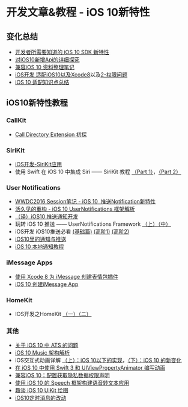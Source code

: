 # 开发文章&教程 - iOS 10新特性
## 变化总结
- [开发者所需要知道的 iOS 10 SDK 新特性][1]
- [对iOS10新增Api的详细探究][2]
- [兼容iOS 10 资料整理笔记][3]
- [iOS开发  适配iOS10以及Xcode8][4]以及[2-权限问题][5]
- [iOS 10 适配知识点总结][6]

## iOS10新特性教程
### CallKit
- [Call Directory Extension 初探][7]

### SiriKit
- [iOS开发-SiriKit应用][8]
- 使用 Swift 在 iOS 10 中集成 Siri —— SiriKit 教程 [（Part 1）][9]，[（Part 2）][10]

### User Notifications
- [WWDC2016 Session笔记 - iOS 10  推送Notification新特性][11]
- [活久见的重构 - iOS 10 UserNotifications 框架解析][12]
- [（译）iOS10 推送通知开发][13]
- 玩转 iOS 10 推送 —— UserNotifications Framework [（上）][14][（中）][15]
- iOS开发 iOS10推送必看 [(基础篇)][16] [(高阶1)][17] [(高阶2)][18]
- [iOS10里的通知与推送][19]
- [iOS 10 本地通知教程][20]

### iMessage Apps
 - [使用 Xcode 8 为 iMessage 创建表情包插件][21]
- [iOS 10 创建iMessage App][22]

### HomeKit
- IOS开发之HomeKit [（一）][23][（二）][24]

### 其他
- [关于 iOS 10 中 ATS 的问题][25]
- [iOS 10 Music 架构解析][26]
- iOS交互式动画详解 [（上）：iOS 10以下的实现][27]，[（下）：iOS 10 的新变化][28]
- [在 iOS 10 中使用 Swift 3 和 UIViewPropertyAnimator 编写动画][29]
- [兼容iOS 10：配置获取隐私数据权限声明][30]
- [使用 iOS 10 的 Speech 框架构建语音转文本应用][31]
- [趣谈 iOS 10 UIKit 绘图][32]
- [iOS10定时消息的改动][33]

[1]:	https://onevcat.com/2016/06/ios-10-sdk/ "开发者所需要知道的 iOS 10 SDK 新特性"
[2]:	http://www.cnblogs.com/dsxniubility/p/5596973.html "对iOS10新增Api的详细探究"
[3]:	http://www.jianshu.com/p/0cc7aad638d9 "兼容iOS 10 资料整理笔记"
[4]:	http://www.jianshu.com/p/9756992a35ca "iOS开发  适配iOS10以及Xcode8"
[5]:	http://www.jianshu.com/p/c6f7a5f0b2e3 "iOS开发  适配Xcode8以及iOS10-权限问题"
[6]:	http://www.jianshu.com/p/61b73ac8662a "iOS 10 适配知识点总结"
[7]:	http://colin1994.github.io/2016/06/17/Call-Directory-Extension-Study/
[8]:	http://ios.jobbole.com/86011/
[9]:	http://swift.gg/2016/06/28/adding-siri-to-ios-10-apps-in-swift-tutorial/ "使用 Swift 在 iOS 10 中集成 Siri —— SiriKit 教程（Part 1）"
[10]:	http://swift.gg/2016/07/18/sirikit-swift-3-resolutions-sirikit-tutorial-part-2/ "详解 SiriKit - SiriKit 教程（Part 2）"
[11]:	http://www.jianshu.com/p/9b720efe3779 "WWDC2016 Session笔记 - iOS 10  推送Notification新特性"
[12]:	https://onevcat.com/2016/08/notification/ "活久见的重构 - iOS 10 UserNotifications 框架解析"
[13]:	http://www.lijianfei.cn/2016/08/02/iOS10-Notifications-Translation/
[14]:	http://www.jianshu.com/p/2f3202b5e758 "玩转 iOS 10 推送 —— UserNotifications Framework（上）"
[15]:	http://www.jianshu.com/p/5a4b88874f3a "玩转 iOS 10 推送 —— UserNotifications Framework（中）"
[16]:	http://www.jianshu.com/p/f5337e8f336d "iOS开发 iOS10推送必看(基础篇)"
[17]:	http://www.jianshu.com/p/3d602a60ca4f "iOS开发 iOS10推送必看(高阶1)"
[18]:	http://www.jianshu.com/p/f77d070a8812 "iOS开发 iOS10推送必看(高阶2)"
[19]:	http://www.jianshu.com/p/9c9035212af0
[20]:	http://swift.gg/2017/01/04/local-notification-tutorial-ios10/ "iOS 10 本地通知教程"
[21]:	http://swift.gg/2016/06/29/message-sticker-app/ "使用 Xcode 8 为 iMessage 创建表情包插件"
[22]:	http://www.jianshu.com/p/8d8844f621b2 "iOS 10 创建iMessage App"
[23]:	http://www.jianshu.com/p/e5c6497b3dcd "IOS开发之HomeKit（一）"
[24]:	http://www.jianshu.com/p/21a0199e4543 "IOS开发之HomeKit（二）"
[25]:	https://onevcat.com/2016/06/ios-10-ats/ "关于 iOS 10 中 ATS 的问题"
[26]:	http://mp.weixin.qq.com/s?__biz=MzIwMTYzMzcwOQ==&mid=2650948426&idx=1&sn=39660132831ca76f45c73c2c50ed47ed&scene=23&srcid=07038W8sjXH45qtz4XDsr20P#rd
[27]:	http://mp.weixin.qq.com/s?__biz=MzA3ODg4MDk0Ng==&mid=2651112450&idx=1&sn=3807acbfac41675cdfd1f9e7c1f50231&scene=0#wechat_redirect
[28]:	http://mp.weixin.qq.com/s?__biz=MzA3ODg4MDk0Ng==&mid=2651112458&idx=1&sn=3c61daa725f74c56a58312f55407d267&scene=0#wechat_redirect
[29]:	http://swift.gg/2016/07/29/recursive-tail-calls-and-trampolines-in-swift/ "在 iOS 10 中使用 Swift 3 和 UIViewPropertyAnimator 编写动画"
[30]:	http://www.jianshu.com/p/616240463a7a "兼容iOS 10：配置获取隐私数据权限声明"
[31]:	http://swift.gg/2016/09/30/siri-speech-framework/ "使用 iOS 10 的 Speech 框架构建语音转文本应用"
[32]:	http://swift.gg/2017/01/03/the-joys-of-ios-10-uikit-drawing/ "趣谈 iOS 10 UIKit 绘图"
[33]:	http://www.jianshu.com/p/7045813769fd "iOS10定时消息的改动"